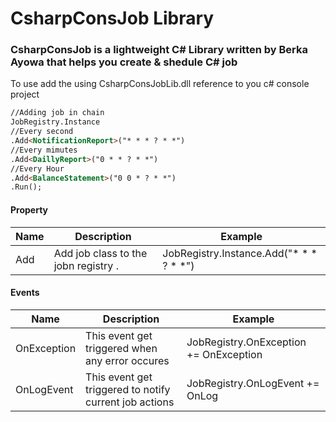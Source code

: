 # CsharpConsJob Library
### CsharpConsJob is a lightweight C# Library written by Berka Ayowa that helps you create & shedule C# job

To use add the using CsharpConsJobLib.dll reference to you c# console project

```html
//Adding job in chain
JobRegistry.Instance
//Every second
.Add<NotificationReport>("* * * ? * *")
//Every mimutes
.Add<DaillyReport>("0 * * ? * *")
//Every Hour
.Add<BalanceStatement>("0 0 * ? * *")
.Run();
```

#### Property
| Name | Description | Example | 
| --- | --- | --- |
| Add | Add job class to the jobn registry .| JobRegistry.Instance.Add<NotificationReport>("* * * ? * *") 

#### Events
| Name | Description | Example | 
| --- | --- | --- |
| OnException | This event get triggered when any error occures| JobRegistry.OnException += OnException
| OnLogEvent | This event get triggered to notify current job actions| JobRegistry.OnLogEvent += OnLog